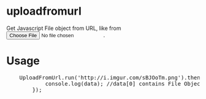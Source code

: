# uploadfromurl

Get Javascript File object from URL, like from <input type="file">.

# Usage
  
  <pre>
    UploadFromUrl.run('http://i.imgur.com/sBJOoTm.png').then(function(data) {
			console.log(data); //data[0] contains File Object & data[1] contains the base64 data
		});
  </pre>
